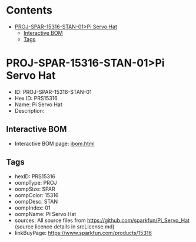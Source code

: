 



Contents
========

* [PROJ-SPAR-15316-STAN-01>Pi Servo Hat](#proj-spar-15316-stan-01pi-servo-hat)
	* [Interactive BOM](#interactive-bom)
	* [Tags](#tags)

# PROJ-SPAR-15316-STAN-01>Pi Servo Hat

- ID: PROJ-SPAR-15316-STAN-01
- Hex ID: PRS15316
- Name: Pi Servo Hat
- Description: 

## Interactive BOM

- Interactive BOM page: [ibom.html](kicad/bom/ibom.html)

## Tags

- hexID: PRS15316
- oompType: PROJ
- oompSize: SPAR
- oompColor: 15316
- oompDesc: STAN
- oompIndex: 01
- oompName: Pi Servo Hat
- sources: All source files from https://github.com/sparkfun/Pi_Servo_Hat (source licence details in srcLicense.md)
- linkBuyPage: https://www.sparkfun.com/products/15316
